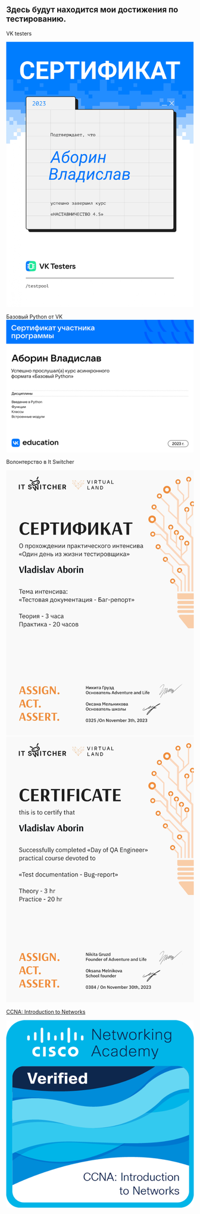 ## Здесь будут находится мои достижения по тестированию.
VK testers

![VK testers](https://github.com/G-GoodLike/Certificate/blob/main/Certificate/vk%20testers.jpg?raw=true)

Базовый Python от VK
![VK](https://github.com/G-GoodLike/Certificate/blob/main/Certificate/VK%20python.jpg?raw=true)


Волонтерство в It Switcher

![It Switcher](https://github.com/G-GoodLike/Certificate/blob/main/Certificate/IT%20switcher.jpg?raw=true)
![It Switcher](https://github.com/G-GoodLike/Certificate/blob/main/Certificate/Vladislav_Aborin_1_page-0001.jpg?raw=true)

[CCNA: Introduction to Networks](https://www.credly.com/badges/302ae161-fd87-48c6-ab4d-f4255b474880/public_url)

![CISCO](https://github.com/G-GoodLike/Certificate/blob/main/Certificate/ccna-introduction-to-networks.png?raw=true)



